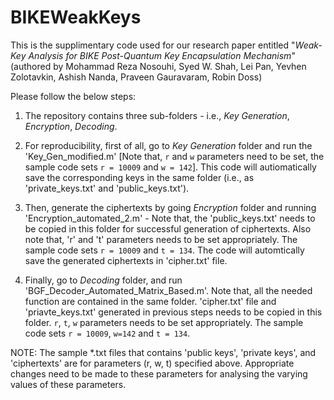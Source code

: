 # BIKEWeakKeys

This is the supplimentary code used for our research paper entitled "_*Weak-Key Analysis for BIKE Post-Quantum Key Encapsulation Mechanism*_" (authored by Mohammad Reza Nosouhi, Syed W. Shah, Lei Pan, Yevhen Zolotavkin, Ashish Nanda, Praveen Gauravaram, Robin Doss)

Please follow the below steps:

1. The repository contains three sub-folders - i.e., _Key Generation_, _Encryption_, _Decoding_.

2. For reproducibility, first of all, go to _Key Generation_ folder and run the 'Key_Gen_modified.m' [Note that, `r` and `w` parameters need to be set, the sample code sets `r = 10009` and `w = 142`]. This code will autiomatically save the corresponding keys in the same folder (i.e., as 'private_keys.txt' and 'public_keys.txt').

3. Then, generate the ciphertexts by going _Encryption_ folder and running 'Encryption_automated_2.m' - Note that, the 'public_keys.txt' needs to be copied in this folder for successful generation of ciphertexts. Also note that, 'r' and 't' parameters needs to be set appropriately. The sample code sets `r = 10009` and `t = 134`. The code will automtically save the generated ciphertexts in 'cipher.txt' file.

4. Finally, go to _Decoding_ folder, and run 'BGF_Decoder_Automated_Matrix_Based.m'. Note that, all the needed function are contained in the same folder. 'cipher.txt' file and 'priavte_keys.txt' generated in previous steps needs to be copied in this folder. `r`, `t`, `w` parameters needs to be set appropriately. The sample code
sets `r = 10009`, `w=142` and `t = 134`.


NOTE: The sample *.txt files that contains 'public keys', 'private keys', and 'ciphertexts' are for parameters (r, w, t) specified above. Appropriate changes need to be made to these parameters for analysing the varying values of these parameters. 
